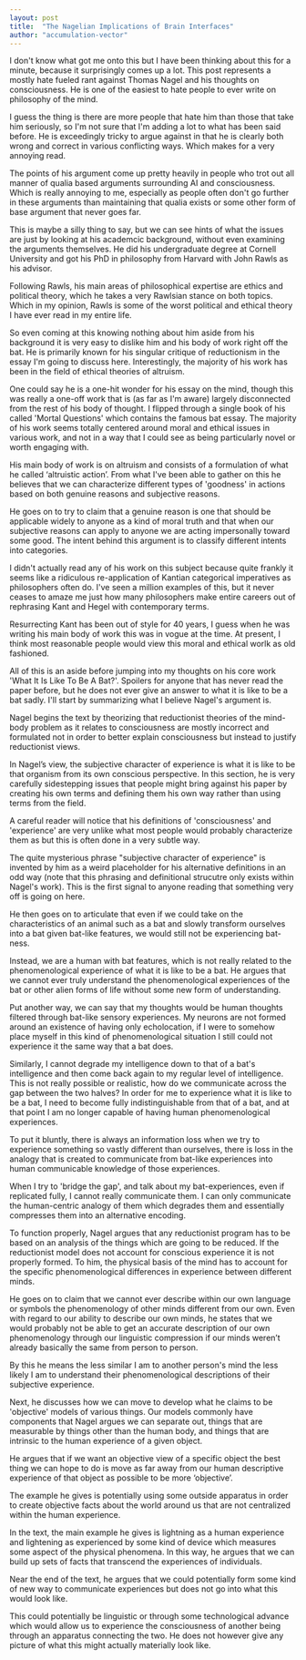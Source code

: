 ```yaml
---
layout: post
title:  "The Nagelian Implications of Brain Interfaces"
author: "accumulation-vector"
---
```


I don't know what got me onto this but I have been thinking about this for a minute, because it surprisingly comes up a lot. This post represents a mostly hate fueled rant against Thomas Nagel and his thoughts on consciousness. He is one of the easiest to hate people to ever write on philosophy of the mind. 

I guess the thing is there are more people that hate him than those that take him seriously, so I'm not sure that I'm adding a lot to what has been said before. He is exceedingly tricky to argue against in that he is clearly both wrong and correct in various conflicting ways. Which makes for a very annoying read.

The points of his argument come up pretty heavily in people who trot out all manner of qualia based arguments surrounding AI and consciousness. Which is really annoying to me, especially as people often don't go further in these arguments than maintaining that qualia exists or some other form of base argument that never goes far.

This is maybe a silly thing to say, but we can see hints of what the issues are just by looking at his academcic background, without even examining the arguments themselves. He did his undergraduate degree at Cornell University and got his PhD in philosophy from Harvard with John Rawls as his advisor. 

Following Rawls, his main areas of philosophical expertise are ethics and political theory, which he takes a very Rawlsian stance on both topics. Which in my opinion, Rawls is some of the worst political and ethical theory I have ever read in my entire life. 

So even coming at this knowing nothing about him aside from his background it is very easy to dislike him and his body of work right off the bat. He is primarily known for his singular critique of reductionism in the essay I'm going to discuss here. Interestingly, the majority of his work has been in the field of ethical theories of altruism.

One could say he is a one-hit wonder for his essay on the mind, though this was really a one-off work that is (as far as I'm aware) largely disconnected from the rest of his body of thought. I flipped through a single book of his called 'Mortal Questions' which contains the famous bat essay. The majority of his work seems totally centered around moral and ethical issues in various work, and not in a way that I could see as being particularly novel or worth engaging with.

His main body of work is on altruism and consists of a formulation of what he called ‘altruistic action’. From what I've been able to gather on this he believes that we can characterize different types of 'goodness' in actions based on both genuine reasons and subjective reasons. 

He goes on to try to claim that a genuine reason is one that should be applicable widely to anyone as a kind of moral truth and that when our subjective reasons can apply to anyone we are acting impersonally toward some good. The intent behind this argument is to classify different intents into categories. 

I didn't actually read any of his work on this subject because quite frankly it seems like a ridiculous re-application of Kantian categorical imperatives as philosophers often do. I've seen a million examples of this, but it never ceases to amaze me just how many philosophers make entire careers out of rephrasing Kant and Hegel with contemporary terms. 

Resurrecting Kant has been out of style for 40 years, I guess when he was writing his main body of work this was in vogue at the time. At present, I think most reasonable people would view this moral and ethical worlk as old fashioned.

All of this is an aside before jumping into my thoughts on his core work 'What It Is Like To Be A Bat?'. Spoilers for anyone that has never read the paper before, but he does not ever give an answer to what it is like to be a bat sadly. I'll start by summarizing what I believe Nagel's argument is.

Nagel begins the text by theorizing that reductionist theories of the mind-body problem as it relates to consciousness are mostly incorrect and formulated not in order to better explain consciousness but instead to justify reductionist views. 

In Nagel’s view, the subjective character of experience is what it is like to be that organism from its own conscious perspective. In this section, he is very carefully sidestepping issues that people might bring against his paper by creating his own terms and defining them his own way rather than using terms from the field. 

A careful reader will notice that his definitions of 'consciousness' and 'experience' are very unlike what most people would probably characterize them as but this is often done in a very subtle way. 

The quite mysterious phrase "subjective character of experience" is invented by him as a weird placeholder for his alternative definitions in an odd way (note that this phrasing and definitional strucutre only exists within Nagel's work). This is the first signal to anyone reading that something very off is going on here.

He then goes on to articulate that even if we could take on the characteristics of an animal such as a bat and slowly transform ourselves into a bat given bat-like features, we would still not be experiencing bat-ness. 

Instead, we are a human with bat features, which is not really related to the phenomenological experience of what it is like to be a bat. He argues that we cannot ever truly understand the phenomenological experiences of the bat or other alien forms of life without some new form of understanding. 

Put another way, we can say that my thoughts would be human thoughts filtered through bat-like sensory experiences. My neurons are not formed around an existence of having only echolocation, if I were to somehow place myself in this kind of phenomenological situation I still could not experience it the same way that a bat does. 

Similarly, I cannot degrade my intelligence down to that of a bat's intelligence and then come back again to my regular level of intelligence. This is not really possible or realistic, how do we communicate across the gap between the two halves? In order for me to experience what it is like to be a bat, I need to become fully indistinguishable from that of a bat, and at that point I am no longer capable of having human phenomenological experiences. 

To put it bluntly, there is always an information loss when we try to experience something so vastly different than ourselves, there is loss in the analogy that is created to communicate from bat-like experiences into human communicable knowledge of those experiences. 

When I try to 'bridge the gap', and talk about my bat-experiences, even if replicated fully, I cannot really communicate them. I can only communicate the human-centric analogy of them which degrades them and essentially compresses them into an alternative encoding.

To function properly, Nagel argues that any reductionist program has to be based on an analysis of the things which are going to be reduced. If the reductionist model does not account for conscious experience it is not properly formed. To him, the physical basis of the mind has to account for the specific phenomenological differences in experience between different minds. 

He goes on to claim that we cannot ever describe within our own language or symbols the phenomenology of other minds different from our own. Even with regard to our ability to describe our own minds, he states that we would probably not be able to get an accurate description of our own phenomenology through our linguistic compression if our minds weren’t already basically the same from person to person. 

By this he means the less similar I am to another person's mind the less likely I am to understand their phenomenological descriptions of their subjective experience.

Next, he discusses how we can move to develop what he claims to be 'objective' models of various things. Our models commonly have components that Nagel argues we can separate out, things that are measurable by things other than the human body, and things that are intrinsic to the human experience of a given object. 

He argues that if we want an objective view of a specific object the best thing we can hope to do is move as far away from our human descriptive experience of that object as possible to be more ‘objective’. 

The example he gives is potentially using some outside apparatus in order to create objective facts about the world around us that are not centralized within the human experience. 

In the text, the main example he gives is lightning as a human experience and lightening as experienced by some kind of device which measures some aspect of the physical phenomena. In this way, he argues that we can build up sets of facts that transcend the experiences of individuals. 

Near the end of the text, he argues that we could potentially form some kind of new way to communicate experiences but does not go into what this would look like. 

This could potentially be linguistic or through some technological advance which would allow us to experience the consciousness of another being through an apparatus connecting the two. He does not however give any picture of what this might actually materially look like.


